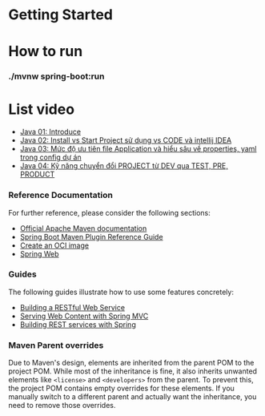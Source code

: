 # Getting Started

# How to run 

### ./mvnw spring-boot:run

# List video

* [Java 01: Introduce](https://www.youtube.com/watch?v=pNZyzE_9EPM)
* [Java 02: Install vs Start Project sử dụng vs CODE và intellij IDEA](https://www.youtube.com/watch?v=BpQsIGVrmXs&t=387s)
* [Java 03: Mức độ ưu tiên file Application và hiểu sâu về properties, yaml trong config dự án](https://www.youtube.com/watch?v=PvcIwEkUcEc)
* [Java 04: Kỹ năng chuyển đổi PROJECT từ DEV qua TEST, PRE, PRODUCT](https://www.youtube.com/watch?v=z49Kb4a_cV0)

### Reference Documentation
For further reference, please consider the following sections:

* [Official Apache Maven documentation](https://maven.apache.org/guides/index.html)
* [Spring Boot Maven Plugin Reference Guide](https://docs.spring.io/spring-boot/3.4.3/maven-plugin)
* [Create an OCI image](https://docs.spring.io/spring-boot/3.4.3/maven-plugin/build-image.html)
* [Spring Web](https://docs.spring.io/spring-boot/3.4.3/reference/web/servlet.html)

### Guides
The following guides illustrate how to use some features concretely:

* [Building a RESTful Web Service](https://spring.io/guides/gs/rest-service/)
* [Serving Web Content with Spring MVC](https://spring.io/guides/gs/serving-web-content/)
* [Building REST services with Spring](https://spring.io/guides/tutorials/rest/)

### Maven Parent overrides

Due to Maven's design, elements are inherited from the parent POM to the project POM.
While most of the inheritance is fine, it also inherits unwanted elements like `<license>` and `<developers>` from the parent.
To prevent this, the project POM contains empty overrides for these elements.
If you manually switch to a different parent and actually want the inheritance, you need to remove those overrides.



